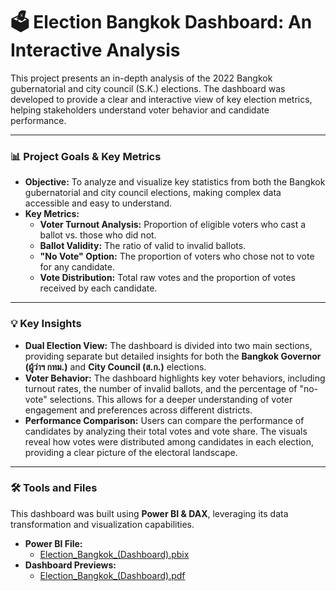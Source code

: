 # 🗳️ Election Bangkok Dashboard: An Interactive Analysis

This project presents an in-depth analysis of the 2022 Bangkok gubernatorial and city council (S.K.) elections. The dashboard was developed to provide a clear and interactive view of key election metrics, helping stakeholders understand voter behavior and candidate performance.

---

### **📊 Project Goals & Key Metrics**

* **Objective:** To analyze and visualize key statistics from both the Bangkok gubernatorial and city council elections, making complex data accessible and easy to understand.
* **Key Metrics:**
    * **Voter Turnout Analysis:** Proportion of eligible voters who cast a ballot vs. those who did not.
    * **Ballot Validity:** The ratio of valid to invalid ballots.
    * **"No Vote" Option:** The proportion of voters who chose not to vote for any candidate.
    * **Vote Distribution:** Total raw votes and the proportion of votes received by each candidate.

---

### **💡 Key Insights**

* **Dual Election View:** The dashboard is divided into two main sections, providing separate but detailed insights for both the **Bangkok Governor (ผู้ว่าฯ กทม.)** and **City Council (ส.ก.)** elections.
* **Voter Behavior:** The dashboard highlights key voter behaviors, including turnout rates, the number of invalid ballots, and the percentage of "no-vote" selections. This allows for a deeper understanding of voter engagement and preferences across different districts.
* **Performance Comparison:** Users can compare the performance of candidates by analyzing their total votes and vote share. The visuals reveal how votes were distributed among candidates in each election, providing a clear picture of the electoral landscape.

---

### **🛠️ Tools and Files**

This dashboard was built using **Power BI & DAX**, leveraging its data transformation and visualization capabilities.

* **Power BI File:**
    * [Election_Bangkok_(Dashboard).pbix](https://github.com/panupong1212312121/Dashboards/blob/b1/Election%20Bangkok/Election%20Bangkok%20(Dashboard).pbix)
* **Dashboard Previews:**
    * [Election_Bangkok_(Dashboard).pdf](https://github.com/panupong1212312121/Dashboards/blob/b1/Election%20Bangkok/Election%20Bangkok%20(Dashboard).pdf)